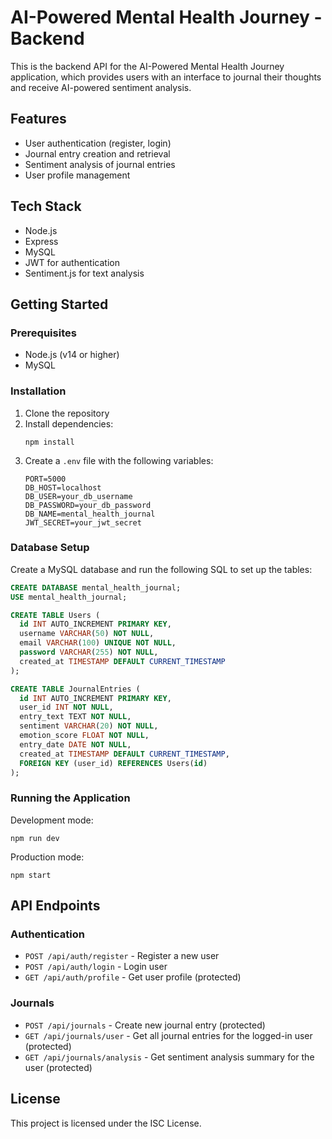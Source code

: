 # AI-Powered Mental Health Journey - Backend

This is the backend API for the AI-Powered Mental Health Journey application, which provides users with an interface to journal their thoughts and receive AI-powered sentiment analysis.

## Features

- User authentication (register, login)
- Journal entry creation and retrieval
- Sentiment analysis of journal entries
- User profile management

## Tech Stack

- Node.js
- Express
- MySQL
- JWT for authentication
- Sentiment.js for text analysis

## Getting Started

### Prerequisites

- Node.js (v14 or higher)
- MySQL

### Installation

1. Clone the repository
2. Install dependencies:
   ```
   npm install
   ```
3. Create a `.env` file with the following variables:
   ```
   PORT=5000
   DB_HOST=localhost
   DB_USER=your_db_username
   DB_PASSWORD=your_db_password
   DB_NAME=mental_health_journal
   JWT_SECRET=your_jwt_secret
   ```

### Database Setup

Create a MySQL database and run the following SQL to set up the tables:

```sql
CREATE DATABASE mental_health_journal;
USE mental_health_journal;

CREATE TABLE Users (
  id INT AUTO_INCREMENT PRIMARY KEY,
  username VARCHAR(50) NOT NULL,
  email VARCHAR(100) UNIQUE NOT NULL,
  password VARCHAR(255) NOT NULL,
  created_at TIMESTAMP DEFAULT CURRENT_TIMESTAMP
);

CREATE TABLE JournalEntries (
  id INT AUTO_INCREMENT PRIMARY KEY,
  user_id INT NOT NULL,
  entry_text TEXT NOT NULL,
  sentiment VARCHAR(20) NOT NULL,
  emotion_score FLOAT NOT NULL,
  entry_date DATE NOT NULL,
  created_at TIMESTAMP DEFAULT CURRENT_TIMESTAMP,
  FOREIGN KEY (user_id) REFERENCES Users(id)
);
```

### Running the Application

Development mode:
```
npm run dev
```

Production mode:
```
npm start
```

## API Endpoints

### Authentication

- `POST /api/auth/register` - Register a new user
- `POST /api/auth/login` - Login user
- `GET /api/auth/profile` - Get user profile (protected)

### Journals

- `POST /api/journals` - Create new journal entry (protected)
- `GET /api/journals/user` - Get all journal entries for the logged-in user (protected)
- `GET /api/journals/analysis` - Get sentiment analysis summary for the user (protected)

## License

This project is licensed under the ISC License.
